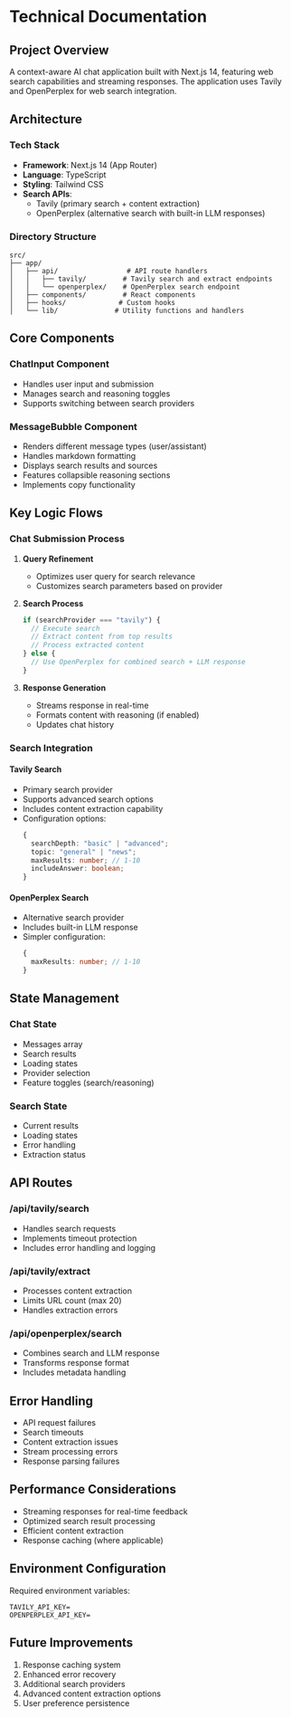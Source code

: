 # Technical Documentation

## Project Overview

A context-aware AI chat application built with Next.js 14, featuring web search capabilities and streaming responses. The application uses Tavily and OpenPerplex for web search integration.

## Architecture

### Tech Stack

- **Framework**: Next.js 14 (App Router)
- **Language**: TypeScript
- **Styling**: Tailwind CSS
- **Search APIs**:
  - Tavily (primary search + content extraction)
  - OpenPerplex (alternative search with built-in LLM responses)

### Directory Structure

```
src/
├── app/
│   ├── api/                 # API route handlers
│   │   ├── tavily/         # Tavily search and extract endpoints
│   │   └── openperplex/    # OpenPerplex search endpoint
│   ├── components/         # React components
│   ├── hooks/             # Custom hooks
│   └── lib/              # Utility functions and handlers
```

## Core Components

### ChatInput Component

- Handles user input and submission
- Manages search and reasoning toggles
- Supports switching between search providers

### MessageBubble Component

- Renders different message types (user/assistant)
- Handles markdown formatting
- Displays search results and sources
- Features collapsible reasoning sections
- Implements copy functionality

## Key Logic Flows

### Chat Submission Process

1. **Query Refinement**

   - Optimizes user query for search relevance
   - Customizes search parameters based on provider

2. **Search Process**

   ```typescript
   if (searchProvider === "tavily") {
     // Execute search
     // Extract content from top results
     // Process extracted content
   } else {
     // Use OpenPerplex for combined search + LLM response
   }
   ```

3. **Response Generation**
   - Streams response in real-time
   - Formats content with reasoning (if enabled)
   - Updates chat history

### Search Integration

#### Tavily Search

- Primary search provider
- Supports advanced search options
- Includes content extraction capability
- Configuration options:
  ```typescript
  {
    searchDepth: "basic" | "advanced";
    topic: "general" | "news";
    maxResults: number; // 1-10
    includeAnswer: boolean;
  }
  ```

#### OpenPerplex Search

- Alternative search provider
- Includes built-in LLM response
- Simpler configuration:
  ```typescript
  {
    maxResults: number; // 1-10
  }
  ```

## State Management

### Chat State

- Messages array
- Search results
- Loading states
- Provider selection
- Feature toggles (search/reasoning)

### Search State

- Current results
- Loading states
- Error handling
- Extraction status

## API Routes

### /api/tavily/search

- Handles search requests
- Implements timeout protection
- Includes error handling and logging

### /api/tavily/extract

- Processes content extraction
- Limits URL count (max 20)
- Handles extraction errors

### /api/openperplex/search

- Combines search and LLM response
- Transforms response format
- Includes metadata handling

## Error Handling

- API request failures
- Search timeouts
- Content extraction issues
- Stream processing errors
- Response parsing failures

## Performance Considerations

- Streaming responses for real-time feedback
- Optimized search result processing
- Efficient content extraction
- Response caching (where applicable)

## Environment Configuration

Required environment variables:

```env
TAVILY_API_KEY=
OPENPERPLEX_API_KEY=
```

## Future Improvements

1. Response caching system
2. Enhanced error recovery
3. Additional search providers
4. Advanced content extraction options
5. User preference persistence
